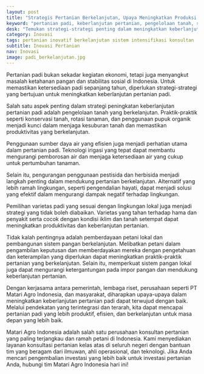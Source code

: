 ```yaml
---
layout: post
title: "Strategis Pertanian Berkelanjutan, Upaya Meningkatkan Produksi Padi"
keyword: "pertanian padi, keberlanjutan pertanian, pengelolaan tanah, sumber daya air, penggunaan pestisida, pemilihan varietas, pemberdayaan petani, matari agro Indonesia"
desk: "Temukan strategi-strategi penting dalam meningkatkan keberlanjutan pertanian padi, mulai dari pengelolaan tanah hingga pemberdayaan petani. Pelajari bagaimana PT Matari Agro Indonesia mendukung upaya-upaya ini melalui layanan konsultan dan pelatihan yang terarah."
category: Inovasi
tags: pertanian inovatif berkelanjutan sistem intensifikasi konsultan
subtitle: Inovasi Pertanian
nav: Inovasi
image: padi_berkelanjutan.jpg
---
```


Pertanian padi bukan sekadar kegiatan ekonomi, tetapi juga menyangkut masalah ketahanan pangan dan stabilitas sosial di Indonesia. Untuk memastikan ketersediaan padi sepanjang tahun, diperlukan strategi-strategi yang bertujuan untuk meningkatkan keberlanjutan pertanian padi.

Salah satu aspek penting dalam strategi peningkatan keberlanjutan pertanian padi adalah pengelolaan tanah yang berkelanjutan. Praktik-praktik seperti konservasi tanah, rotasi tanaman, dan penggunaan pupuk organik menjadi kunci dalam menjaga kesuburan tanah dan memastikan produktivitas yang berkelanjutan.

Penggunaan sumber daya air yang efisien juga menjadi perhatian utama dalam pertanian padi. Teknologi irigasi yang tepat dapat membantu mengurangi pemborosan air dan menjaga ketersediaan air yang cukup untuk pertumbuhan tanaman.

Selain itu, pengurangan penggunaan pestisida dan herbisida menjadi langkah penting dalam mendukung pertanian berkelanjutan. Alternatif yang lebih ramah lingkungan, seperti pengendalian hayati, dapat menjadi solusi yang efektif dalam mengurangi dampak negatif terhadap lingkungan.

Pemilihan varietas padi yang sesuai dengan lingkungan lokal juga menjadi strategi yang tidak boleh diabaikan. Varietas yang tahan terhadap hama dan penyakit serta cocok dengan kondisi iklim dan tanah setempat dapat meningkatkan produktivitas dan keberlanjutan pertanian.

Tidak kalah pentingnya adalah pemberdayaan petani lokal dan pembangunan sistem pangan berkelanjutan. Melibatkan petani dalam pengambilan keputusan dan memberdayakan mereka dengan pengetahuan dan keterampilan yang diperlukan dapat meningkatkan praktik-praktik pertanian yang berkelanjutan. Selain itu, memperkuat sistem pangan lokal juga dapat mengurangi ketergantungan pada impor pangan dan mendukung keberlanjutan pertanian.

Dengan kerjasama antara pemerintah, lembaga riset, perusahaan seperti PT Matari Agro Indonesia, dan masyarakat, diharapkan upaya-upaya dalam meningkatkan keberlanjutan pertanian padi dapat terwujud dengan baik. Melalui pendekatan yang terintegrasi dan terarah, kita dapat mencapai pertanian padi yang lebih produktif, efisien, dan berkelanjutan untuk masa depan yang lebih baik.

Matari Agro Indonesia adalah salah satu perusahaan konsultan pertanian yang paling terjangkau dan ramah petani di Indonesia. Kami menyediakan layanan konsultasi pertanian kelas atas di seluruh negeri dengan bantuan tim yang beragam dari ilmuwan, ahli operasional, dan teknologi. Jika Anda mencari pengembalian investasi yang lebih baik untuk investasi pertanian Anda, hubungi tim Matari Agro Indonesia hari ini!
